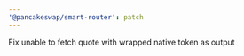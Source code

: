 ```yaml
---
'@pancakeswap/smart-router': patch
---
```


Fix unable to fetch quote with wrapped native token as output
